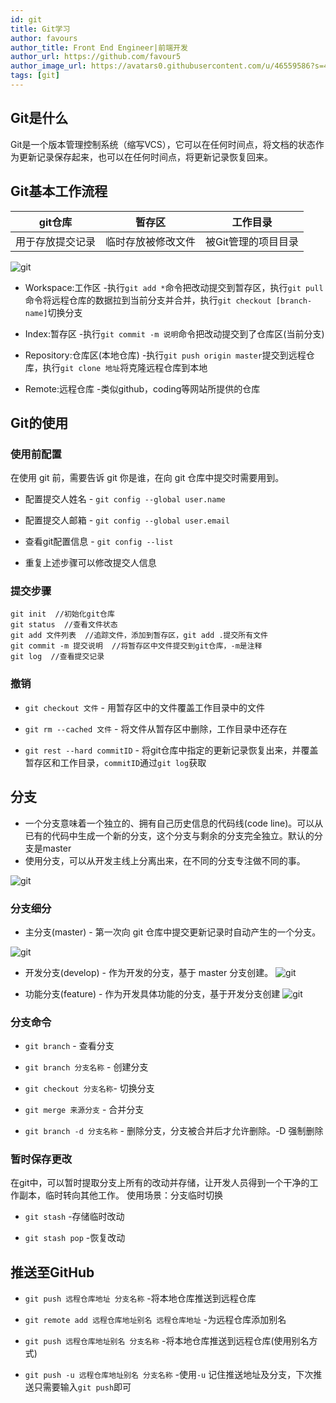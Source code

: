 ```yaml
---
id: git
title: Git学习
author: favours
author_title: Front End Engineer|前端开发
author_url: https://github.com/favour5
author_image_url: https://avatars0.githubusercontent.com/u/46559586?s=460&u=f0d17fd8f15a3e2421de8a95686d93f9b04bd4b6&v=4
tags: [git]
---
```



## Git是什么

Git是一个版本管理控制系统（缩写VCS），它可以在任何时间点，将文档的状态作为更新记录保存起来，也可以在任何时间点，将更新记录恢复回来。
<!--truncate-->
## Git基本工作流程

| git仓库          | 暂存区             | 工作目录            |
| ---------------- | ------------------ | ------------------- |
| 用于存放提交记录 | 临时存放被修改文件 | 被Git管理的项目目录 |

![git](img/git06.png)

- Workspace:工作区 -执行`git add *`命令把改动提交到暂存区，执行`git pull`命令将远程仓库的数据拉到当前分支并合并，执行`git checkout [branch-name]`切换分支

- Index:暂存区 -执行`git commit -m 说明`命令把改动提交到了仓库区(当前分支)
  
- Repository:仓库区(本地仓库) -执行`git push origin master`提交到远程仓库，执行`git clone 地址`将克隆远程仓库到本地

- Remote:远程仓库 -类似github，coding等网站所提供的仓库

## Git的使用

### 使用前配置

在使用 git 前，需要告诉 git 你是谁，在向 git 仓库中提交时需要用到。

- 配置提交人姓名 - `git config --global user.name`

- 配置提交人邮箱 - `git config --global user.email`

- 查看git配置信息 - `git config --list`

- 重复上述步骤可以修改提交人信息

### 提交步骤

```
git init  //初始化git仓库
git status  //查看文件状态
git add 文件列表  //追踪文件，添加到暂存区，git add .提交所有文件
git commit -m 提交说明  //将暂存区中文件提交到git仓库，-m是注释
git log  //查看提交记录
```

### 撤销

- `git checkout 文件` - 用暂存区中的文件覆盖工作目录中的文件

- `git rm --cached 文件` - 将文件从暂存区中删除，工作目录中还存在

- `git rest --hard commitID` - 将git仓库中指定的更新记录恢复出来，并覆盖暂存区和工作目录，`commitID`通过`git log`获取

## 分支

- 一个分支意味着一个独立的、拥有自己历史信息的代码线(code line)。可以从已有的代码中生成一个新的分支，这个分支与剩余的分支完全独立。默认的分支是master
- 使用分支，可以从开发主线上分离出来，在不同的分支专注做不同的事。

![git](img/git02.png)

### 分支细分

- 主分支(master) - 第一次向 git 仓库中提交更新记录时自动产生的一个分支。

![git](img/git03.png)

- 开发分支(develop) - 作为开发的分支，基于 master 分支创建。
![git](img/git04.png)

- 功能分支(feature) - 作为开发具体功能的分支，基于开发分支创建
![git](img/git05.png)

### 分支命令

- `git branch` - 查看分支

- `git branch 分支名称` - 创建分支

- `git checkout 分支名称`- 切换分支

- `git merge 来源分支` - 合并分支

- `git branch -d 分支名称` - 删除分支，分支被合并后才允许删除。-D 强制删除

### 暂时保存更改

在git中，可以暂时提取分支上所有的改动并存储，让开发人员得到一个干净的工作副本，临时转向其他工作。
使用场景：分支临时切换

- `git stash` -存储临时改动

- `git stash pop` -恢复改动

## 推送至GitHub

- `git push 远程仓库地址 分支名称` -将本地仓库推送到远程仓库

- `git remote add 远程仓库地址别名 远程仓库地址` -为远程仓库添加别名

- `git push 远程仓库地址别名 分支名称` -将本地仓库推送到远程仓库(使用别名方式)

- `git push -u 远程仓库地址别名 分支名称` -使用`-u` 记住推送地址及分支，下次推送只需要输入`git push`即可